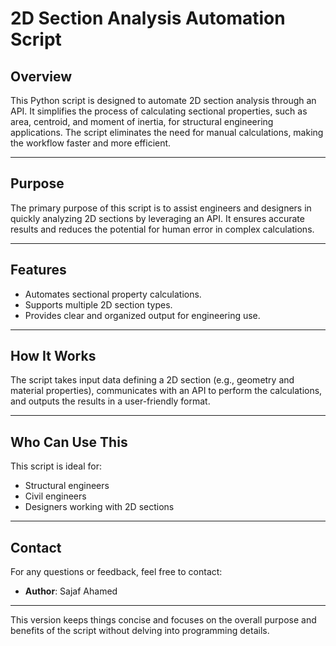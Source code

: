 # **2D Section Analysis Automation Script**

## **Overview**
This Python script is designed to automate 2D section analysis through an API. It simplifies the process of calculating sectional properties, such as area, centroid, and moment of inertia, for structural engineering applications. The script eliminates the need for manual calculations, making the workflow faster and more efficient.

---

## **Purpose**
The primary purpose of this script is to assist engineers and designers in quickly analyzing 2D sections by leveraging an API. It ensures accurate results and reduces the potential for human error in complex calculations.

---

## **Features**
- Automates sectional property calculations.
- Supports multiple 2D section types.
- Provides clear and organized output for engineering use.

---

## **How It Works**
The script takes input data defining a 2D section (e.g., geometry and material properties), communicates with an API to perform the calculations, and outputs the results in a user-friendly format.

---

## **Who Can Use This**
This script is ideal for:
- Structural engineers
- Civil engineers
- Designers working with 2D sections

---

## **Contact**
For any questions or feedback, feel free to contact:
- **Author**: Sajaf Ahamed

---

This version keeps things concise and focuses on the overall purpose and benefits of the script without delving into programming details.
